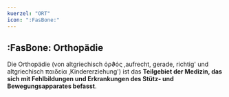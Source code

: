 ```yaml
---
kuerzel: "ORT"
icon: ":FasBone:"
---
```


## :FasBone: Orthopädie
Die Orthopädie (von altgriechisch ὀρϑός ‚aufrecht, gerade, richtig' und altgriechisch παιδεία ‚Kindererziehung') ist das **Teilgebiet der Medizin, das sich mit Fehlbildungen und Erkrankungen des Stütz- und Bewegungsapparates befasst**.